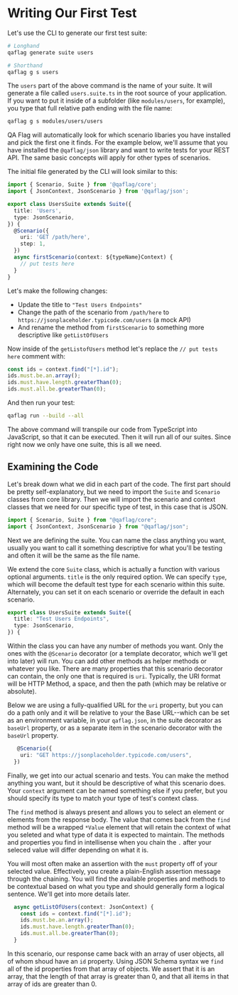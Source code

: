 # Writing Our First Test

Let's use the CLI to generate our first test suite:

```bash
# Longhand
qaflag generate suite users

# Shorthand
qaflag g s users
```

The `users` part of the above command is the name of your suite. It will generate a file called `users.suite.ts` in the root source of your application. If you want to put it inside of a subfolder (like `modules/users`, for example), you type that full relative path ending with the file name:

```bash
qaflag g s modules/users/users
```

QA Flag will automatically look for which scenario libaries you have installed and pick the first one it finds. For the example below, we'll assume that you have installed the `@qaflag/json` library and want to write tests for your REST API. The same basic concepts will apply for other types of scenarios.

The initial file generated by the CLI will look similar to this:

```typescript
import { Scenario, Suite } from '@qaflag/core';
import { JsonContext, JsonScenario } from '@qaflag/json';

export class UsersSuite extends Suite({
  title: 'Users',
  type: JsonScenario,
}) {
  @Scenario({
    uri: 'GET /path/here',
    step: 1,
  })
  async firstScenario(context: ${typeName}Context) {
    // put tests here
  }
}
```

Let's make the following changes:

- Update the title to `"Test Users Endpoints"`
- Change the path of the scenario from `/path/here` to `https://jsonplaceholder.typicode.com/users` (a mock API)
- And rename the method from `firstScenario` to something more descriptive like `getListOfUsers`

Now inside of the `getListofUsers` method let's replace the `// put tests here` comment with:

```typescript
const ids = context.find("[*].id");
ids.must.be.an.array();
ids.must.have.length.greaterThan(0);
ids.must.all.be.greaterThan(0);
```

And then run your test:

```bash
qaflag run --build --all
```

The above command will transpile our code from TypeScript into JavaScript, so that it can be executed. Then it will run all of our suites. Since right now we only have one suite, this is all we need.

## Examining the Code

Let's break down what we did in each part of the code. The first part should be pretty self-explanatory, but we need to import the `Suite` and `Scenario` classes from core library. Then we will import the scenario and context classes that we need for our specific type of test, in this case that is JSON.

```typescript
import { Scenario, Suite } from "@qaflag/core";
import { JsonContext, JsonScenario } from "@qaflag/json";
```

Next we are defining the suite. You can name the class anything you want, usually you want to call it something descriptive for what you'll be testing and often it will be the same as the file name.

We extend the core `Suite` class, which is actually a function with various optional arguments. `title` is the only required option. We can specify `type`, which will become the default test type for each scenario within this suite. Alternately, you can set it on each scenario or override the default in each scenario.

```typescript
export class UsersSuite extends Suite({
  title: "Test Users Endpoints",
  type: JsonScenario,
}) {
```

Within the class you can have any number of methods you want. Only the ones with the `@Scenario` decorator (or a template decorator, which we'll get into later) will run. You can add other methods as helper methods or whatever you like. There are many properties that this scenario decorator can contain, the only one that is required is `uri`. Typically, the URI format will be HTTP Method, a space, and then the path (which may be relative or absolute).

Below we are using a fully-qualified URL for the `uri` property, but you can do a path only and it will be relative to your the Base URL--which can be set as an environment variable, in your `qaflag.json`, in the suite decorator as `baseUrl` property, or as a separate item in the scenario decorator with the `baseUrl` property.

```typescript
   @Scenario({
    uri: "GET https://jsonplaceholder.typicode.com/users",
  })
```

Finally, we get into our actual scenario and tests. You can make the method anything you want, but it should be descriptive of what this scenario does. Your `context` argument can be named something else if you prefer, but you should specify its type to match your type of test's context class.

The `find` method is always present and allows you to select an element or elements from the response body. The value that comes back from the `find` method will be a wrapped `*Value` element that will retain the context of what you seleted and what type of data it is expected to maintain. The methods and properties you find in intellisense when you chain the `.` after your seleced value will differ depending on what it is.

You will most often make an assertion with the `must` property off of your selected value. Effectively, you create a plain-English assertion message through the chaining. You will find the available properties and methods to be contextual based on what you type and should generally form a logical sentence. We'll get into more details later.

```typescript
  async getListOfUsers(context: JsonContext) {
    const ids = context.find("[*].id");
    ids.must.be.an.array();
    ids.must.have.length.greaterThan(0);
    ids.must.all.be.greaterThan(0);
  }
```

In this scenario, our response came back with an array of user objects, all of whom shoud have an `id` property. Using JSON Schema syntax we `find` all of the id properties from that array of objects. We assert that it is an array, that the length of that array is greater than 0, and that all items in that array of ids are greater than 0.
